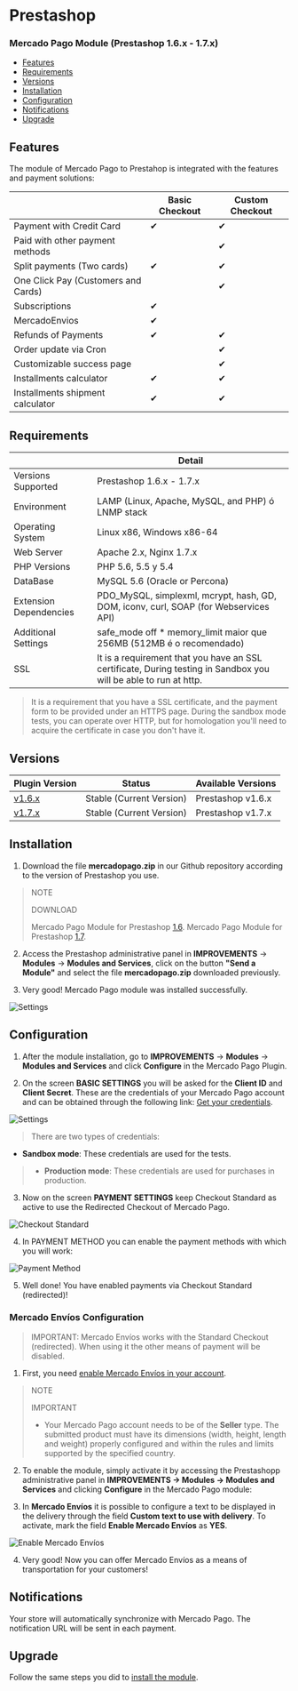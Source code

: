 # Prestashop 


### Mercado Pago Module (Prestashop 1.6.x - 1.7.x)

* [Features](#bookmark_Features)
* [Requirements](#bookmark_Requirements)
* [Versions](#bookmark_Versions)
* [Installation](#bookmark_Installation)
* [Configuration](#bookmark_Configuration)
* [Notifications](#bookmark_Notifications)
* [Upgrade](#bookmark_Upgrade)

## Features

The module of Mercado Pago to Prestahop is integrated with the features and payment solutions:

|                                     	| Basic Checkout 	| Custom Checkout 	|
|-------------------------------------	|----------------	|-----------------	|
| Payment with Credit Card            	| ✔              	| ✔               	|
| Paid with other payment methods     	|                	| ✔               	|
| Split payments (Two cards)          	| ✔              	| ✔               	|
| One Click Pay (Customers and Cards) 	|                	| ✔               	|
| Subscriptions                       	| ✔              	|                 	|
| MercadoEnvios                       	| ✔              	|                 	|
| Refunds of Payments                 	| ✔              	| ✔               	|
| Order update via Cron               	|                	| ✔               	|
| Customizable success page           	|                	| ✔               	|
| Installments calculator             	| ✔              	| ✔               	|
| Installments shipment calculator    	| ✔              	| ✔               	|


## Requirements

|                            | Detail                                                                                         |
|----------------------------|------------------------------------------------------------------------------------------------|
| Versions Supported         | Prestashop 1.6.x - 1.7.x                                                                       |
| Environment                | LAMP (Linux, Apache, MySQL, and PHP) ó LNMP stack                                              |
| Operating System           | Linux x86, Windows x86-64                                                                      |
| Web Server                 | Apache 2.x,  Nginx 1.7.x                                                                       |
| PHP Versions               | PHP 5.6, 5.5 y 5.4                                                                             |
| DataBase                   | MySQL 5.6 (Oracle or Percona)                                                                  |
| Extension Dependencies     | PDO_MySQL, simplexml, mcrypt, hash, GD, DOM, iconv, curl, SOAP (for Webservices API)           |
| Additional Settings        | safe_mode off * memory_limit maior que 256MB (512MB é o recomendado)                           |
| SSL                        | It is a requirement that you have an SSL certificate, During testing in Sandbox you will be able to run at http.|
 
>It is a requirement that you have a SSL certificate, and the payment form to be provided under an HTTPS page.
During the sandbox mode tests, you can operate over HTTP, but for homologation you'll need to acquire the certificate in case you don't have it.


## Versions

| Plugin Version                                             | Status                   |Available Versions |
|------------------------------------------------------------|--------------------------|-------------------|
| [v1.6.x](https://github.com/mercadopago/cart-prestashop-6/)| Stable (Current Version) | Prestashop v1.6.x   |
| [v1.7.x](https://github.com/mercadopago/cart-prestashop-7/)| Stable (Current Version) | Prestashop v1.7.x   |


## Installation

1. Download the file **mercadopago.zip** in our Github repository according to the version of Prestashop you use.

> NOTE
>
> DOWNLOAD
>
> Mercado Pago Module for Prestashop [1.6](https://github.com/mercadopago/cart-prestashop-6/blob/master/mercadopago.zip).
> Mercado Pago Module for Prestashop [1.7](https://github.com/mercadopago/cart-prestashop-7/blob/master/mercadopago.zip).

2. Access the Prestashop administrative panel in **IMPROVEMENTS** -> **Modules** -> **Modules and Services**, click on the button **"Send a Module"** and select the file **mercadopago.zip** downloaded previously.

3. Very good! Mercado Pago module was installed successfully.

![Settings](/images/prestashop_select_mp_file.gif)


## Configuration

1. After the module installation, go to **IMPROVEMENTS** -> **Modules** -> **Modules and Services** and click **Configure** in the Mercado Pago Plugin.

2. On the screen **BASIC SETTINGS** you will be asked for the  **Client ID** and **Client Secret**. These are the credentials of your Mercado Pago account and can be obtained through the following link: [Get your credentials](https://www.mercadopago.com/mla/account/credentials?type=basic).

![Settings](/images/prestashop_credentials_configuration.gif)

> There are two types of credentials:
* **Sandbox mode**: These credentials are used for the tests.
> * **Production mode**: These credentials are used for purchases in production.

3. Now on the screen **PAYMENT SETTINGS** keep Checkout Standard as active to use the Redirected Checkout of Mercado Pago.

![Checkout Standard](/images/prestashop_checkout_standard.png)

4. In PAYMENT METHOD you can enable the payment methods with which you will work:

![Payment Method](/images/prestashop_payment_method.png)

5. Well done! You have enabled payments via Checkout Standard (redirected)!

### Mercado Envíos Configuration

> IMPORTANT: Mercado Envíos works with the Standard Checkout (redirected). When using it the other means of payment will be disabled.

1. First, you need [enable Mercado Envíos in your account](http://shipping.mercadopago.com.ar/optin/doOptin).

> NOTE
>
> IMPORTANT
> * Your Mercado Pago account needs to be of the **Seller** type.
>The submitted product must have its dimensions (width, height, length and weight) properly configured and within the rules and limits supported by the specified country.

2. To enable the module, simply activate it by accessing the Prestashopp administrative panel in **IMPROVEMENTS -> Modules -> Modules and Services** and clicking **Configure** in the Mercado Pago module:

3. In **Mercado Envíos** it is possible to configure a text to be displayed in the delivery through the field **Custom text to use with delivery**. To activate, mark the field **Enable Mercado Envíos** as **YES**.

![Enable Mercado Envíos](/images/prestashop_mercado_envios.png)

4. Very good! Now you can offer Mercado Envíos as a means of transportation for your customers!


## Notifications

Your store will automatically synchronize with Mercado Pago. The notification URL will be sent in each payment.


## Upgrade

Follow the same steps you did to [install the module](#bookmark_Installation).
